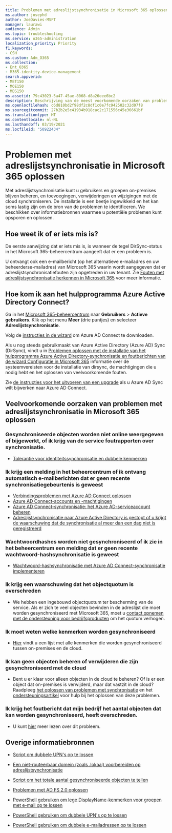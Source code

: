 ```yaml
---
title: Problemen met adreslijstsynchronisatie in Microsoft 365 oplossen
ms.author: josephd
author: JoeDavies-MSFT
manager: laurawi
audience: Admin
ms.topic: troubleshooting
ms.service: o365-administration
localization_priority: Priority
f1.keywords:
- CSH
ms.custom: Adm_O365
ms.collection:
- Ent_O365
- M365-identity-device-management
search.appverid:
- MET150
- MOE150
- MBS150
ms.assetid: 79c43023-5a47-45ae-8068-d8a26eee6bc2
description: Beschrijving van de meest voorkomende oorzaken van problemen met adreslijstsynchronisatie in Microsoft 365 en enkele manieren waarmee u ze kunt oplossen.
ms.openlocfilehash: c6d810bd2f98df2c8df1c0e7fc942502c32d07f8
ms.sourcegitcommit: 27b2b2e5c41934b918cac2c171556c45e36661bf
ms.translationtype: HT
ms.contentlocale: nl-NL
ms.lasthandoff: 03/19/2021
ms.locfileid: "50922434"
---
```

# <a name="fixing-problems-with-directory-synchronization-for-microsoft-365"></a>Problemen met adreslijstsynchronisatie in Microsoft 365 oplossen

Met adreslijstsynchronisatie kunt u gebruikers en groepen on-premises blijven beheren, en toevoegingen, verwijderingen en wijzigingen met de cloud synchroniseren. De installatie is een beetje ingewikkeld en het kan soms lastig zijn om de bron van de problemen te identificeren. We beschikken over informatiebronnen waarmee u potentiële problemen kunt opsporen en oplossen.
  
## <a name="how-do-i-know-if-something-is-wrong"></a>Hoe weet ik of er iets mis is?

De eerste aanwijzing dat er iets mis is, is wanneer de tegel DirSync-status in het Microsoft 365-beheercentrum aangeeft dat er een probleem is.
  
U ontvangt ook een e-mailbericht (op het alternatieve e-mailadres en uw beheerderse-mailadres) van Microsoft 365 waarin wordt aangegeven dat er adreslijstsynchronisatiefouten zijn opgetreden in uw tenant. Zie [Fouten met adreslijstsynchronisatie herkennen in Microsoft 365](identify-directory-synchronization-errors.md) voor meer informatie.
  
## <a name="how-do-i-get-azure-active-directory-connect-tool"></a>Hoe kom ik aan het hulpprogramma Azure Active Directory Connect?

Ga in het [Microsoft 365-beheercentrum](https://admin.microsoft.com) naar **Gebruikers** \> **Actieve gebruikers**. Klik op het menu **Meer** (drie puntjes) en selecteer **Adreslijstsynchronisatie**. 
  
Volg de [instructies in de wizard](set-up-directory-synchronization.md) om Azure AD Connect te downloaden. 
  
Als u nog steeds gebruikmaakt van Azure Active Directory (Azure AD) Sync (DirSync), vindt u in [Problemen oplossen met de installatie van het hulpprogramma Azure Active Directory-synchronisatie en foutberichten van de wizard Configuratie in Microsoft 365](/troubleshoot/azure/active-directory/installation-configuration-wizard-errors) informatie over de systeemvereisten voor de installatie van dirsync, de machtigingen die u nodig hebt en het oplossen van veelvoorkomende fouten. 
  
Zie [de instructies voor het uitvoeren van een upgrade](/azure/active-directory/hybrid/how-to-dirsync-upgrade-get-started) als u Azure AD Sync wilt bijwerken naar Azure AD Connect.
  
## <a name="resolving-common-causes-of-problems-with-directory-synchronization-in-microsoft-365"></a>Veelvoorkomende oorzaken van problemen met adreslijstsynchronisatie in Microsoft 365 oplossen

### <a name="synchronized-objects-arent-appearing-or-updating-online-or-im-getting-synchronization-error-reports-from-the-service"></a>Gesynchroniseerde objecten worden niet online weergegeven of bijgewerkt, of ik krijg van de service foutrapporten over synchronisatie.

- [Tolerantie voor identiteitssynchronisatie en dubbele kenmerken](/azure/active-directory/hybrid/how-to-connect-syncservice-duplicate-attribute-resiliency)

### <a name="i-have-an-alert-in-the-admin-center-or-am-receiving-automated-emails-that-there-hasnt-been-a-recent-synchronization-event"></a>Ik krijg een melding in het beheercentrum of ik ontvang automatisch e-mailberichten dat er geen recente synchronisatiegebeurtenis is geweest
- [Verbindingsproblemen met Azure AD Connect oplossen](/azure/active-directory/hybrid/tshoot-connect-connectivity)
- [Azure AD Connect-accounts en -machtigingen](/azure/active-directory/hybrid/reference-connect-accounts-permissions)
- [Azure AD Connect-synchronisatie: het Azure AD-serviceaccount beheren](/azure/active-directory/hybrid/how-to-connect-azureadaccount)
- [Adreslijstsynchronisatie naar Azure Active Directory is gestopt of u krijgt de waarschuwing dat de synchronisatie al meer dan een dag niet is geregistreerd](https://support.microsoft.com/help/2882421/directory-synchronization-to-azure-active-directory-stops-or-you-re-warned-that-sync-hasn-t-registered-in-more-than-a-day)

### <a name="password-hashes-arent-synchronizing-or-im-seeing-an-alert-in-the-admin-center-that-there-hasnt-been-a-recent-password-hash-synchronization"></a>Wachtwoordhashes worden niet gesynchroniseerd of ik zie in het beheercentrum een melding dat er geen recente wachtwoord-hashsynchronisatie is geweest
- [Wachtwoord-hashsynchronisatie met Azure AD Connect-synchronisatie implementeren](/azure/active-directory/hybrid/how-to-connect-password-hash-synchronization)

### <a name="im-seeing-an-alert-that-object-quota-exceeded"></a>Ik krijg een waarschuwing dat het objectquotum is overschreden
- We hebben een ingebouwd objectquotum ter bescherming van de service. Als er zich te veel objecten bevinden in de adreslijst die moet worden gesynchroniseerd met Microsoft 365, moet u [contact opnemen met de ondersteuning voor bedrijfsproducten](https://support.office.com/article/32a17ca7-6fa0-4870-8a8d-e25ba4ccfd4b) om het quotum verhogen.

### <a name="i-need-to-know-which-attributes-are-synchronized"></a>Ik moet weten welke kenmerken worden gesynchroniseerd
- [Hier](https://go.microsoft.com/fwlink/p/?LinkId=396719) vindt u een lijst met alle kenmerken die worden gesynchroniseerd tussen on-premises en de cloud.

### <a name="i-cant-manage-or-remove-objects-that-were-synchronized-to-the-cloud"></a>Ik kan geen objecten beheren of verwijderen die zijn gesynchroniseerd met de cloud
- Bent u er klaar voor alleen objecten in de cloud te beheren? Of is er een object dat on-premises is verwijderd, maar dat vastzit in de cloud? Raadpleeg [het oplossen van problemen met synchronisatie](/azure/active-directory/hybrid/tshoot-connect-sync-errors) en het [ondersteuningsartikel](/troubleshoot/azure/active-directory/cannot-manage-objects) voor hulp bij het oplossen van deze problemen.

### <a name="i-got-an-error-message-that-my-company-has-exceeded-the-number-of-objects-that-can-be-synchronized"></a>Ik krijg het foutbericht dat mijn bedrijf het aantal objecten dat kan worden gesynchroniseerd, heeft overschreden.
- U kunt [hier](/troubleshoot/azure/active-directory/exceed-number-objects-synced) meer lezen over dit probleem.
   
## <a name="other-resources"></a>Overige informatiebronnen

- [Script om dubbele UPN's op te lossen](/samples/browse/?redirectedfrom=TechNet-Gallery)
    
- [Een niet-routeerbaar domein (zoals .lokaal) voorbereiden op adreslijstsynchronisatie](prepare-a-non-routable-domain-for-directory-synchronization.md)
    
- [Script om het totale aantal gesynchroniseerde objecten te tellen](/samples/browse/?redirectedfrom=TechNet-Gallery)
    
- [Problemen met AD FS 2.0 oplossen](https://go.microsoft.com/fwlink/p/?LinkId=396727)
    
- [PowerShell gebruiken om lege DisplayName-kenmerken voor groepen met e-mail op te lossen](https://go.microsoft.com/fwlink/p/?LinkId=396728)
    
- [PowerShell gebruiken om dubbele UPN's op te lossen](https://go.microsoft.com/fwlink/p/?LinkId=396730)
    
- [PowerShell gebruiken om dubbele e-mailadressen op te lossen](https://go.microsoft.com/fwlink/p/?LinkId=396731)
